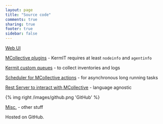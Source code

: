 ```yaml
---
layout: page
title: "Source code"
comments: true
sharing: true
footer: true
sidebar: false 
---
```


[Web UI](https://github.com/thinkfr/kermit-webui "Web UI in Django")

[MCollective plugins](https://github.com/thinkfr/mcoplugins "MCollective plugins") - KermIT requires at least `nodeinfo` and `agentinfo`

[Kermit custom queues](https://github.com/thinkfr/mqrecv "Kermit custom queues") - to collect inventories and logs 

[Scheduler for MCollective actions](https://github.com/thinkfr/mcosched
"Scheduler for MCollective actions") - for asynchronous long running tasks

[Rest Server to interact with MCollective](https://github.com/thinkfr/restmco
"Rest Server to interact with MCollective") - language agnostic

{% img right /images/github.png 'GitHub' %}

[Misc.](https://github.com/thinkfr/ "Misc.") - other stuff

Hosted on GitHub.
